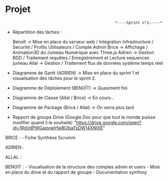# Projet

                                                     *----Sprint n°1:----*

- Répartition des tâches :

    Benoît -> Mise en place du serveur web / Intégration Infrastructure / Securité / Profils Utilisateurs / Compte Admin
    Brice -> Affichage / Animation3D du Jumeau Numérique avec Three.js
    Adrien -> Gestion BDD / Traitement requêtes / Enregistrement et Lecture sequences jumeau
    Allal -> Gestion / Traitement flux de données système temps réel

- Diagramme de Gantt (ADRIEN) ->  Mise en place du sprint 1 et visualisation des tâches pour le sprint 2.

- Diagramme de Déploiement (BENOÎT) -> Quasiment fini

- Diagramme de Classe (Allal / Brice) -> En cours...

- Diagramme de Package (Brice / Allal) -> On verra plus tard

- Rapport de groupe Drive (Google Doc pour que tout le monde puisse modifier quand il le souhaite)
  "https://drive.google.com/open?id=1RgVdPWGaqvwlrfaj8I2baTsDW14XNlXE"


BRICE :   - Fiche Synthèse Scrumm


ADRIEN :


ALLAL :


BENOIT :  - Visualisation de la structure des comptes admin et users
          - Mise en place du drive et du rapport de groupe
          - Documentation symfony
